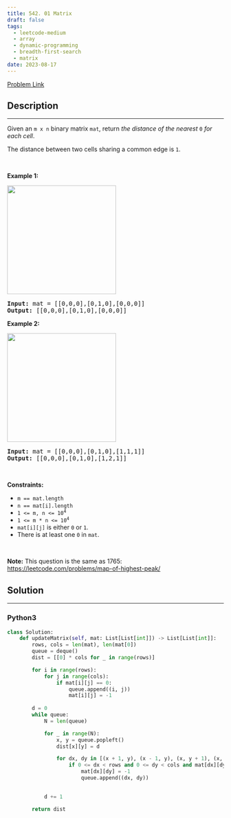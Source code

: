 ```yaml
---
title: 542. 01 Matrix
draft: false
tags: 
  - leetcode-medium
  - array
  - dynamic-programming
  - breadth-first-search
  - matrix
date: 2023-08-17
---
```


[Problem Link](https://leetcode.com/problems/01-matrix/)

## Description

---
<p>Given an <code>m x n</code> binary matrix <code>mat</code>, return <em>the distance of the nearest </em><code>0</code><em> for each cell</em>.</p>

<p>The distance between two cells sharing a common edge is <code>1</code>.</p>

<p>&nbsp;</p>
<p><strong class="example">Example 1:</strong></p>
<img alt="" src="https://assets.leetcode.com/uploads/2021/04/24/01-1-grid.jpg" style="width: 253px; height: 253px;" />
<pre>
<strong>Input:</strong> mat = [[0,0,0],[0,1,0],[0,0,0]]
<strong>Output:</strong> [[0,0,0],[0,1,0],[0,0,0]]
</pre>

<p><strong class="example">Example 2:</strong></p>
<img alt="" src="https://assets.leetcode.com/uploads/2021/04/24/01-2-grid.jpg" style="width: 253px; height: 253px;" />
<pre>
<strong>Input:</strong> mat = [[0,0,0],[0,1,0],[1,1,1]]
<strong>Output:</strong> [[0,0,0],[0,1,0],[1,2,1]]
</pre>

<p>&nbsp;</p>
<p><strong>Constraints:</strong></p>

<ul>
	<li><code>m == mat.length</code></li>
	<li><code>n == mat[i].length</code></li>
	<li><code>1 &lt;= m, n &lt;= 10<sup>4</sup></code></li>
	<li><code>1 &lt;= m * n &lt;= 10<sup>4</sup></code></li>
	<li><code>mat[i][j]</code> is either <code>0</code> or <code>1</code>.</li>
	<li>There is at least one <code>0</code> in <code>mat</code>.</li>
</ul>

<p>&nbsp;</p>
<p><strong>Note:</strong> This question is the same as 1765: <a href="https://leetcode.com/problems/map-of-highest-peak/description/" target="_blank">https://leetcode.com/problems/map-of-highest-peak/</a></p>


## Solution

---
### Python3
``` py title='01-matrix'
class Solution:
    def updateMatrix(self, mat: List[List[int]]) -> List[List[int]]:
        rows, cols = len(mat), len(mat[0])
        queue = deque()
        dist = [[0] * cols for _ in range(rows)]

        for i in range(rows):
            for j in range(cols):
                if mat[i][j] == 0:
                    queue.append((i, j))
                    mat[i][j] = -1
        
        d = 0
        while queue:
            N = len(queue)

            for _ in range(N):
                x, y = queue.popleft()
                dist[x][y] = d

                for dx, dy in [(x + 1, y), (x - 1, y), (x, y + 1), (x, y - 1)]:
                    if 0 <= dx < rows and 0 <= dy < cols and mat[dx][dy] != -1:
                        mat[dx][dy] = -1
                        queue.append((dx, dy))
                        

            d += 1

        return dist
```

